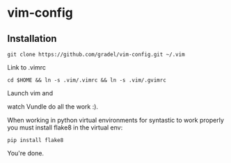 #  vim-config

## Installation

```
git clone https://github.com/gradel/vim-config.git ~/.vim
```

Link to .vimrc

```
cd $HOME && ln -s .vim/.vimrc && ln -s .vim/.gvimrc
```

Launch vim and

watch Vundle do all the work :).

When working in python virtual environments for syntastic to work properly
you must install flake8 in the virtual env:

```
pip install flake8
```

You're done.
